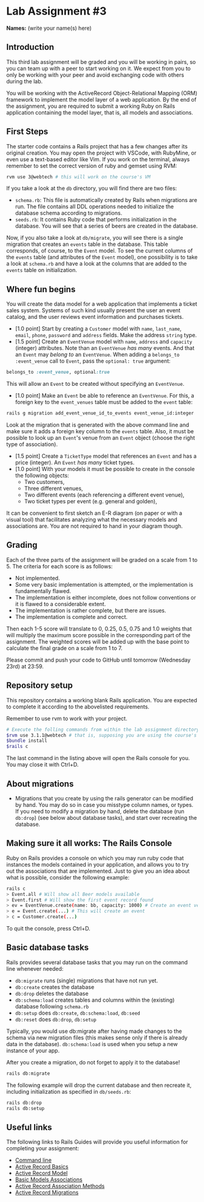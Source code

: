 # Lab Assignment #3
**Names:** (write your name(s) here)

## Introduction

This third lab assignment will be graded and you will be working in pairs, so you can team up with a peer to start working on it. We expect from you to only be working with your peer and avoid exchanging code with others during the lab.

You will be working with the ActiveRecord Object-Relational Mapping (ORM) framework to implement the model layer of a web application. By the end of the assignment, you are required to submit a working Ruby on Rails application containing the model layer, that is, all models and associations.

## First Steps

The starter code contains a Rails project that has a few changes after its original creation. You may open the project with VSCode, with RubyMine, or even use a text-based editor like Vim. If you work on the terminal, always remember to set the correct version of ruby and gemset using RVM:

```sh
rvm use 3@webtech # this will work on the course's VM
````

If you take a look at the `db` directory, you will find there are two files:

* `schema.rb`: This file is automatically created by Rails when migrations are run. The file contains all DDL operations needed to initialize the database schema according to migrations.
* `seeds.rb`: It contains Ruby code that performs initialization in the database. You will see that a series of beers are created in the database.

Now, if you also take a look at `db/migrate`, you will see there is a single migration that creates an `events` table in the database. This table corresponds, of course, to the `Event` model. To see the current columns of the `events` table (and attributes of the `Event` model), one possibility is to take a look at `schema.rb` and have a look at the columns that are added to the `events` table on initialization. 

## Where fun begins

You will create the data model for a web application that implements a ticket sales system. Systems of such kind usually present the user an event catalog, and the user reviews event information and purchases tickets.

* [1.0 point] Start by creating a `Customer` model with `name`, `last_name`, `email`, `phone`, `password` and `address` fields. Make the address `string` type.
* [1.5 point] Create an `EventVenue` model with `name`, `address` and `capacity` (integer) attributes. Note than an `EventVenue` _has many_ events. And that an `Event` may _belong to_ an `EventVenue`. When adding a `belongs_to :event_venue` call to `Event`, pass the `optional: true` argument:

```ruby
belongs_to :event_venue, optional:true
```

This will allow an `Event` to be created without specifying an `EventVenue`.
* [1.0 point] Make an `Event` be able to reference an `EventVenue`. For this, a foreign key to the `event_venues` table must be added to the `event` table:
```sh
rails g migration add_event_venue_id_to_events event_venue_id:integer
```
Look at the migration that is generated with the above command line and make sure it adds a foreign key column to the `events` table. Also, it must be possible to look up an `Event`'s venue from an `Event` object (choose the right type of association).

* [1.5 point] Create a `TicketType` model that references an `Event` and has a price (integer). An `Event` _has many_ ticket types.
* [1.0 point] With your models it must be possible to create in the console the following objects:
  * Two customers,
  * Three different venues,
  * Two different events (each referencing a different event venue), 
  * Two ticket types per event (e.g. general and golden),
  
It can be convenient to first sketch an E-R diagram (on paper or with a visual tool) that facilitates analyzing what the necessary models and associations are. You are not required to hand in your diagram though.

## Grading

Each of the three parts of the assignment will be graded on a scale from 1 to 5. The criteria for each score is as follows:

* Not implemented.
* Some very basic implementation is attempted, or the implementation is fundamentally flawed.
* The implementation is either incomplete, does not follow conventions or it is flawed to a considerable extent.
* The implementation is rather complete, but there are issues.
* The implementation is complete and correct.

Then each 1-5 score will translate to 0, 0.25, 0.5, 0.75 and 1.0 weights that will multiply the maximum score possible in the corresponding part of the assignment. The weighted scores will be added up with the base point to calculate the final grade on a scale from 1 to 7.

Please commit and push your code to GitHub until tomorrow (Wednesday 23rd) at 23:59.

## Repository setup

This repository contains a working blank Rails application. You are expected to complete it according to the abovelisted requirements.

Remember to use rvm to work with your project.

```sh
# Execute the folling commands from within the lab assignment directory:
$rvm use 3.1.1@webtech # that is, supposing you are using the course's VM with the webtech gemset.
$bundle install
$rails c
```

The last command in the listing above will open the Rails console for you. You may close it with Ctrl+D.

## About migrations

* Migrations that you create by using the rails generator can be modified by hand. You may do so in case you misstype column names, or types. If you need to modify a migration by hand, delete the database (run `db:drop`) (see below about database tasks), and start over recreating the database.

## Making sure it all works: The Rails Console

Ruby on Rails provides a console on which you may run ruby code that instances the models contained in your application, and allows you to try out the associations that are implemented. Just to give you an idea about what is possible, consider the following example:

```sh
rails c
> Event.all # Will show all Beer models available
> Event.first # Will show the first event record found
> ev = EventVenue.create(name: bb, capacity: 1000) # Create an event venue
> e = Event.create(...) # This will create an event
> c = Customer.create(...)
```

To quit the console, press Ctrl+D.

## Basic database tasks

Rails provides several database tasks that you may run on the command line whenever needed:

* `db:migrate` runs (single) migrations that have not run yet.
* `db:create` creates the database
* `db:drop` deletes the database
* `db:schema:load` creates tables and columns within the (existing) database following `schema.rb`
* `db:setup` does `db:create`, `db:schema:load`,  `db:seed`
* `db:reset` does `db:drop`, `db:setup`

Typically, you would use db:migrate after having made changes to the schema via new migration files (this makes sense only if there is already data in the database). `db:schema:load` is used when you setup a new instance of your app.

After you create a migration, do not forget to apply it to the database!

```sh
rails db:migrate
```

The following example will drop the current database and then recreate it, including initialization as specified in `db/seeds.rb`:

```sh
rails db:drop
rails db:setup
```

## Useful links

The following links to Rails Guides will provide you useful information for completing your assignment:

* [Command line](http://guides.rubyonrails.org/command_line.html)
* [Active Record Basics](http://guides.rubyonrails.org/active_record_basics.html)
* [Active Record Model](http://api.rubyonrails.org/classes/ActiveModel/Model.html)
* [Basic Models Associations](http://guides.rubyonrails.org/association_basics.html)
* [Active Record Association Methods](http://api.rubyonrails.org/classes/ActiveRecord/Associations/ClassMethods.html)
* [Active Record Migrations](http://edgeguides.rubyonrails.org/active_record_migrations.html)
